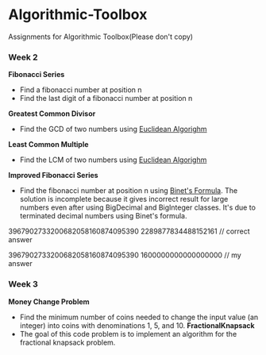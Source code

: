 # Algorithmic-Toolbox
Assignments for Algorithmic Toolbox(Please don't copy)

### Week 2

**Fibonacci Series**
* Find a fibonacci number at position n
* Find the last digit of a fibonacci number at position n

**Greatest Common Divisor**
* Find the GCD of two numbers using [Euclidean Algorighm](https://en.wikipedia.org/wiki/Euclidean_algorithm)

**Least Common Multiple**
* Find the LCM of two numbers using [Euclidean Algorighm](https://en.wikipedia.org/wiki/Euclidean_algorithm)

**Improved Fibonacci Series**
* Find the fibonacci number at position n using [Binet's Formula](http://www.maths.surrey.ac.uk/-sites/R.Knott/Fibonacci/hostedfibFormula.html#section1). The solution is incomplete because it gives incorrect result for large numbers even after using BigDecimal and BigInteger classes. It's due to terminated decimal numbers using Binet's formula.

3967902733200682058160874095390 2289877834488152161 // correct answer

3967902733200682058160874095390 1600000000000000000 // my answer

### Week 3

**Money Change Problem**
* Find the minimum number of coins needed to change the input value (an integer) into coins with denominations 1, 5, and 10.
**FractionalKnapsack**
* The goal of this code problem is to implement an algorithm for the fractional knapsack problem.
